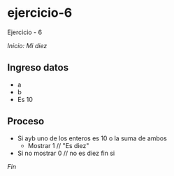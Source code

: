 # ejercicio-6
Ejercicio - 6

*Inicio: Mi diez*

## Ingreso datos
- a
- b
- Es 10

## Proceso

- Si ayb uno de los enteros es 10 o la suma de ambos 
	- Mostrar 1 // "Es diez"
- Si no 
         mostrar 0 // no es diez
     fin si
     
*Fin*
